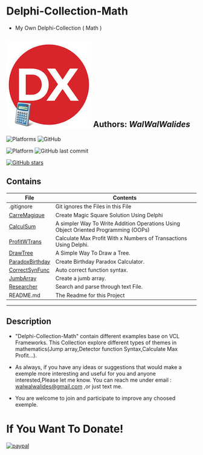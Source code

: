 # Delphi-Collection-Math
- My Own Delphi-Collection ( Math ) 

![](Delphi-Collection-Math.jpg)
**Authors:**  *WalWalWalides*
------
![Platforms](https://img.shields.io/badge/Supported%20platforms-Win32%20and%20Win64-red.svg)
![GitHub](https://img.shields.io/github/license/walwalwalides/Delphi-Collection-Math)


![Platform](https://img.shields.io/badge/delphi->%3D_2010-glue)
![GitHub last commit](https://img.shields.io/github/last-commit/walwalwalides/Delphi-Collection-Math)

[![GitHub stars](https://img.shields.io/github/stars/walwalwalides/Delphi-Collection-Math)](https://github.com/walwalwalides/Delphi-Collection-Math/stargazers)

## Contains

| File | Contents | 
| --- | --- |
| .gitignore | Git ignores the Files in this File |
|[CarreMagique](https://github.com/walwalwalides/Delphi-Collection-Math/tree/master/CarreMagique)| Create Magic Square Solution Using Delphi 
|[CalculSum](https://github.com/walwalwalides/Delphi-Collection-Math/tree/master/CalculSum)| A simpler Way To Write Addition Operations Using Object Oriented Programming (OOPs)
|[ProfitWTrans](https://github.com/walwalwalides/Delphi-Collection-Math/tree/master/ProfitWTrans)| Calculate Max Profit With x Numbers of Transactions Using Delphi.
|[DrawTree](https://github.com/walwalwalides/Delphi-Collection-Math/tree/master/DrawTree)| A Simple Way To Draw a Tree.
|[ParadoxBirthday](https://github.com/walwalwalides/Delphi-Collection-Math/tree/master/ParadoxBirthday)| Create Birthday Paradox Calculator.
|[CorrectSynFunc](https://github.com/walwalwalides/Delphi-Collection-Math/tree/master/CorrectSynFunc)| Auto correct function syntax.
|[JumbArray](https://github.com/walwalwalides/Delphi-Collection-Math/tree/master/JumbArray)| Create a jumb array.
|[Researcher](https://github.com/walwalwalides/Delphi-Collection-Math/tree/master/Researcher)| Search and parse through text File.
| README.md | The Readme for this Project|

------
## Description
- "Delphi-Collection-Math" contain different examples base on VCL Frameworks.
This Collection explore different types of themes in mathematics(Jump array,Detector function Syntax,Calculate Max Profit...).

- As always, if you have any ideas or suggestions that would make a exemple more interesting and useful for you and anyone interested,Please let me know. 
You can reach me under email : walwalwalides@gmail.com ,or just text me.

- You are welcome to join and participate to improve any choosed exemple.


# If You Want To Donate!

[![paypal](https://www.paypalobjects.com/en_US/i/btn/btn_donateCC_LG.gif)](https://www.paypal.com/cgi-bin/webscr?cmd=_s-xclick&hosted_button_id=Y79F36A9BGLHS&source=url)
